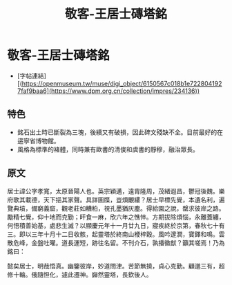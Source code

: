 ﻿---
title: '敬客-王居士磚塔銘'
tags: ['敬客', '碑刻', '楷書']
order: 8
---
# 敬客-王居士磚塔銘
* [字帖連結][(https://openmuseum.tw/muse/digi_object/6150567c018b1e7228041927faf9baa6](https://www.dpm.org.cn/collection/impres/234136))

## 特色
* 銘石出土時已斷裂為三塊，後續又有破損，因此碑文殘缺不全。目前最好的在逩寧省博物館。
* 風格為標準的褚體，同時兼有歐書的清俊和虞書的靜穆，融治眾長。

## 原文
居士諱公字孝寬，太原晉陽人也。英宗穎邁，遠胄隆周，茂緒遐昌，鬱冠後魏。樂府歌其載德，天下挹其家聲。具詳圖牒，豈煩覼縷？居士早標先覺，本遺名利，遍覽典墳，備窮義窟，觀老莊如糟粕，視孔墨猶灰塵。得給園之說，罄求彼岸之路。勵精七覺，仰十地而克勤；旰食一麻，欣六年之憔悴。方期拔除煩惱，永離蓋纏，何悟積善始基，處悲生滅？以顯慶元年十一月廿九日，寢疾終於京第，春秋七十有三。即以三年十月十二日收骸，起靈塔於終南山楩梓穀。風吟邃潤，寶鐸和鳴。雲散危峰，金盤吐曜。道長運短，跡往名留。不刊介石，孰播徽猷？籲其嗟焉！乃為銘曰：

懿矣居士，明哉悟真。幽鑒彼岸，妙道問津。苦節無撓，貞心克勤。顧邈三有，超修十輪。俄隨怛化，遽此遷神。巋然靈塔，長欽後人。